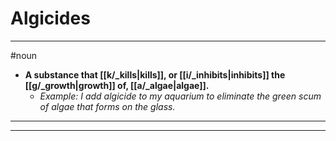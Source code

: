# Algicides
---
#noun
- **A substance that [[k/_kills|kills]], or [[i/_inhibits|inhibits]] the [[g/_growth|growth]] of, [[a/_algae|algae]].**
	- _Example: I add algicide to my aquarium to eliminate the green scum of algae that forms on the glass._
---
---
